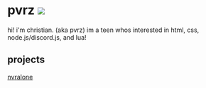 # pvrz ![](https://komarev.com/ghpvc/?username=pvrzz)
hi! i'm christian. (aka pvrz)
im a teen whos interested in html, css, node.js/discord.js, and lua!

## projects

[nvralone](https://nvralone.github.io/site)
